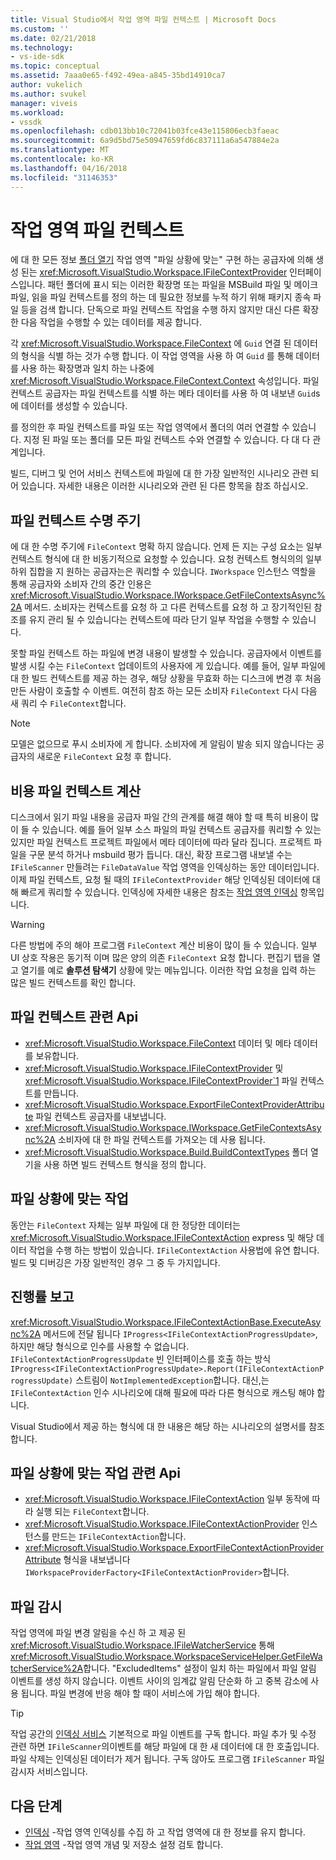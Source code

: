 ```yaml
---
title: Visual Studio에서 작업 영역 파일 컨텍스트 | Microsoft Docs
ms.custom: ''
ms.date: 02/21/2018
ms.technology:
- vs-ide-sdk
ms.topic: conceptual
ms.assetid: 7aaa0e65-f492-49ea-a845-35bd14910ca7
author: vukelich
ms.author: svukel
manager: viveis
ms.workload:
- vssdk
ms.openlocfilehash: cdb013bb10c72041b03fce43e115806ecb3faeac
ms.sourcegitcommit: 6a9d5bd75e50947659fd6c837111a6a547884e2a
ms.translationtype: MT
ms.contentlocale: ko-KR
ms.lasthandoff: 04/16/2018
ms.locfileid: "31146353"
---
```

# <a name="workspace-file-contexts"></a>작업 영역 파일 컨텍스트

에 대 한 모든 정보 [폴더 열기](../ide/develop-code-in-visual-studio-without-projects-or-solutions.md) 작업 영역 "파일 상황에 맞는" 구현 하는 공급자에 의해 생성 된는 <xref:Microsoft.VisualStudio.Workspace.IFileContextProvider> 인터페이스입니다. 패턴 폴더에 표시 되는 이러한 확장명 또는 파일을 MSBuild 파일 및 메이크파일, 읽을 파일 컨텍스트를 정의 하는 데 필요한 정보를 누적 하기 위해 패키지 종속 파일 등을 검색 합니다. 단독으로 파일 컨텍스트 작업을 수행 하지 않지만 대신 다른 확장 한 다음 작업을 수행할 수 있는 데이터를 제공 합니다.

각 <xref:Microsoft.VisualStudio.Workspace.FileContext> 에 `Guid` 연결 된 데이터의 형식을 식별 하는 것가 수행 합니다. 이 작업 영역을 사용 하 여 `Guid` 를 통해 데이터를 사용 하는 확장명과 일치 하는 나중에 <xref:Microsoft.VisualStudio.Workspace.FileContext.Context> 속성입니다. 파일 컨텍스트 공급자는 파일 컨텍스트를 식별 하는 메타 데이터를 사용 하 여 내보낸 `Guid`s에 데이터를 생성할 수 있습니다.

를 정의한 후 파일 컨텍스트를 파일 또는 작업 영역에서 폴더의 여러 연결할 수 있습니다. 지정 된 파일 또는 폴더를 모든 파일 컨텍스트 수와 연결할 수 있습니다. 다 대 다 관계입니다.

빌드, 디버그 및 언어 서비스 컨텍스트에 파일에 대 한 가장 일반적인 시나리오 관련 되어 있습니다. 자세한 내용은 이러한 시나리오와 관련 된 다른 항목을 참조 하십시오.

## <a name="file-context-lifecycle"></a>파일 컨텍스트 수명 주기

에 대 한 수명 주기에 `FileContext` 명확 하지 않습니다. 언제 든 지는 구성 요소는 일부 컨텍스트 형식에 대 한 비동기적으로 요청할 수 있습니다. 요청 컨텍스트 형식의의 일부 하위 집합을 지 원하는 공급자는은 쿼리할 수 있습니다. `IWorkspace` 인스턴스 역할을 통해 공급자와 소비자 간의 중간 인용은 <xref:Microsoft.VisualStudio.Workspace.IWorkspace.GetFileContextsAsync%2A> 메서드. 소비자는 컨텍스트를 요청 하 고 다른 컨텍스트를 요청 하 고 장기적인된 참조를 유지 관리 될 수 있습니다는 컨텍스트에 따라 단기 일부 작업을 수행할 수 있습니다. 

못할 파일 컨텍스트 하는 파일에 변경 내용이 발생할 수 있습니다. 공급자에서 이벤트를 발생 시킬 수는 `FileContext` 업데이트의 사용자에 게 있습니다. 예를 들어, 일부 파일에 대 한 빌드 컨텍스트를 제공 하는 경우, 해당 상황을 무효화 하는 디스크에 변경 후 처음 만든 사람이 호출할 수 이벤트. 여전히 참조 하는 모든 소비자 `FileContext` 다시 다음 새 쿼리 수 `FileContext`합니다.

>[!NOTE]
>모델은 없으므로 푸시 소비자에 게 합니다. 소비자에 게 알림이 발송 되지 않습니다는 공급자의 새로운 `FileContext` 요청 후 합니다.

## <a name="expensive-file-context-computations"></a>비용 파일 컨텍스트 계산

디스크에서 읽기 파일 내용을 공급자 파일 간의 관계를 해결 해야 할 때 특히 비용이 많이 들 수 있습니다. 예를 들어 일부 소스 파일의 파일 컨텍스트 공급자를 쿼리할 수 있는 있지만 파일 컨텍스트 프로젝트 파일에서 메타 데이터에 따라 달라 집니다. 프로젝트 파일을 구문 분석 하거나 msbuild 평가 듭니다. 대신, 확장 프로그램 내보낼 수는 `IFileScanner` 만들려는 `FileDataValue` 작업 영역을 인덱싱하는 동안 데이터입니다. 이제 파일 컨텍스트, 요청 될 때의 `IFileContextProvider` 해당 인덱싱된 데이터에 대해 빠르게 쿼리할 수 있습니다. 인덱싱에 자세한 내용은 참조는 [작업 영역 인덱싱](workspace-indexing.md) 항목입니다.

>[!WARNING]
>다른 방법에 주의 해야 프로그램 `FileContext` 계산 비용이 많이 들 수 있습니다. 일부 UI 상호 작용은 동기적 이며 많은 양의 의존 `FileContext` 요청 합니다. 편집기 탭을 열고 열기를 예로 **솔루션 탐색기** 상황에 맞는 메뉴입니다. 이러한 작업 요청을 입력 하는 많은 빌드 컨텍스트를 확인 합니다.

## <a name="file-context-related-apis"></a>파일 컨텍스트 관련 Api

- <xref:Microsoft.VisualStudio.Workspace.FileContext> 데이터 및 메타 데이터를 보유합니다.
- <xref:Microsoft.VisualStudio.Workspace.IFileContextProvider> 및 <xref:Microsoft.VisualStudio.Workspace.IFileContextProvider`1> 파일 컨텍스트를 만듭니다.
- <xref:Microsoft.VisualStudio.Workspace.ExportFileContextProviderAttribute> 파일 컨텍스트 공급자를 내보냅니다.
- <xref:Microsoft.VisualStudio.Workspace.IWorkspace.GetFileContextsAsync%2A> 소비자에 대 한 파일 컨텍스트를 가져오는 데 사용 됩니다.
- <xref:Microsoft.VisualStudio.Workspace.Build.BuildContextTypes> 폴더 열기을 사용 하면 빌드 컨텍스트 형식을 정의 합니다.

## <a name="file-context-actions"></a>파일 상황에 맞는 작업

동안는 `FileContext` 자체는 일부 파일에 대 한 정당한 데이터는 <xref:Microsoft.VisualStudio.Workspace.IFileContextAction> express 및 해당 데이터 작업을 수행 하는 방법이 있습니다. `IFileContextAction` 사용법에 유연 합니다. 빌드 및 디버깅은 가장 일반적인 경우 그 중 두 가지입니다.

## <a name="reporting-progress"></a>진행률 보고

<xref:Microsoft.VisualStudio.Workspace.IFileContextActionBase.ExecuteAsync%2A> 메서드에 전달 됩니다 `IProgress<IFileContextActionProgressUpdate>`, 하지만 해당 형식으로 인수를 사용할 수 없습니다. `IFileContextActionProgressUpdate` 빈 인터페이스를 호출 하는 방식 `IProgress<IFileContextActionProgressUpdate>.Report(IFileContextActionProgressUpdate)` 스트림이 `NotImplementedException`합니다. 대신,는 `IFileContextAction` 인수 시나리오에 대해 필요에 따라 다른 형식으로 캐스팅 해야 합니다.

Visual Studio에서 제공 하는 형식에 대 한 내용은 해당 하는 시나리오의 설명서를 참조 합니다.

## <a name="file-context-action-related-apis"></a>파일 상황에 맞는 작업 관련 Api

- <xref:Microsoft.VisualStudio.Workspace.IFileContextAction> 일부 동작에 따라 실행 되는 `FileContext`합니다.
- <xref:Microsoft.VisualStudio.Workspace.IFileContextActionProvider> 인스턴스를 만드는 `IFileContextAction`합니다.
- <xref:Microsoft.VisualStudio.Workspace.ExportFileContextActionProviderAttribute> 형식을 내보냅니다 `IWorkspaceProviderFactory<IFileContextActionProvider>`합니다.

## <a name="file-watching"></a>파일 감시

작업 영역에 파일 변경 알림을 수신 하 고 제공 된 <xref:Microsoft.VisualStudio.Workspace.IFileWatcherService> 통해 <xref:Microsoft.VisualStudio.Workspace.WorkspaceServiceHelper.GetFileWatcherService%2A>합니다. "ExcludedItems" 설정이 일치 하는 파일에서 파일 알림 이벤트를 생성 하지 않습니다. 이벤트 사이의 임계값 알림 단순화 하 고 중복 감소에 사용 됩니다. 파일 변경에 반응 해야 할 때이 서비스에 가입 해야 합니다.

>[!TIP]
>작업 공간의 [인덱싱 서비스](workspace-indexing.md) 기본적으로 파일 이벤트를 구독 합니다. 파일 추가 및 수정 관련 하면 `IFileScanner`의이벤트를 해당 파일에 대 한 새 데이터에 대 한 호출입니다. 파일 삭제는 인덱싱된 데이터가 제거 됩니다. 구독 않아도 프로그램 `IFileScanner` 파일 감시자 서비스입니다.

## <a name="next-steps"></a>다음 단계

* [인덱싱](workspace-indexing.md) -작업 영역 인덱싱를 수집 하 고 작업 영역에 대 한 정보를 유지 합니다.
* [작업 영역](workspaces.md) -작업 영역 개념 및 저장소 설정 검토 합니다.
